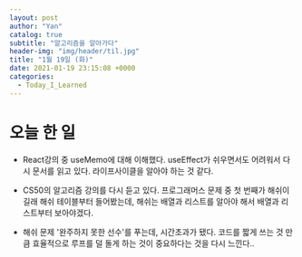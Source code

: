 ```yaml
---
layout: post
author: "Yan"
catalog: true
subtitle: "알고리즘을 알아가다"
header-img: "img/header/til.jpg"
title: "1월 19일 (화)"
date: 2021-01-19 23:15:08 +0000
categories:
  - Today_I_Learned
---
```


# 오늘 한 일

- React강의 중 useMemo에 대해 이해했다. useEffect가 쉬우면서도 어려워서 다시 문서를 읽고 있다. 라이프사이클을 알아야 하는 것 같다.

- CS50의 알고리즘 강의를 다시 듣고 있다. 프로그래머스 문제 중 첫 번째가 해쉬이길래 해쉬 테이블부터 들어봤는데, 해쉬는 배열과 리스트를 알아야 해서 배열과 리스트부터 보아야겠다.

- 해쉬 문제 '완주하지 못한 선수'를 푸는데, 시간초과가 됐다. 코드를 짧게 쓰는 것 만큼 효율적으로 루프를 덜 돌게 하는 것이 중요하다는 것을 다시 느낀다..

